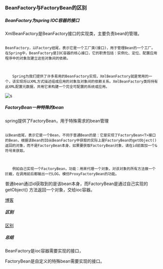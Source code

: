 
### BeanFactory与FactoryBean的区别

  

##### BeanFactory为spring IOC容器的接口

XmlBeanFactory是BeanFactory接口的实现类，主要负责bean的管理。

  

```

BeanFactory，以Factory结尾，表示它是一个工厂类(接口)，用于管理Bean的一个工厂。在Spring中，BeanFactory是IOC容器的核心接口，它的职责包括：实例化、定位、配置应用程序中的对象及建立这些对象间的依赖。

  

　　Spring为我们提供了许多易用的BeanFactory实现，XmlBeanFactory就是常用的一个，该实现将以XML方式描述组成应用的对象及对象间的依赖关系。XmlBeanFactory类将持有此XML配置元数据，并用它来构建一个完全可配置的系统或应用。

```

  
  
  

![s](../diagram/BeanFactory&FactoryBean.png)

  

##### FactoryBean一种特殊的bean

spring提供了FactoryBean<T>，用于特殊需求的bean管理

```

以Bean结尾，表示它是一个Bean，不同于普通Bean的是：它是实现了FactoryBean<T>接口的Bean，根据该Bean的ID从BeanFactory中获取的实际上是FactoryBean的getObject()返回的对象，而不是FactoryBean本身，如果要获取FactoryBean对象，请在id前面加一个&符号来获取。

  

　　例如自己实现一个FactoryBean，功能：用来代理一个对象，对该对象的所有方法做一个拦截，在调用前后都输出一行LOG，模仿ProxyFactoryBean的功能。

```

  

普通bean通过id获取到的是该bean本身，而FactoryBean是通过自己实现的getObject() 方法返回一个对象，交给ioc容器。

  

[博客](https://chenzehe.iteye.com/blog/1481476)

  

##### 区别

  

[区别](https://www.cnblogs.com/redcool/p/6413461.html)

  

##### 总结

BeanFactory是ioc容器需要实现的接口，

FactoryBean是自定义的特殊bean需要实现的接口。
